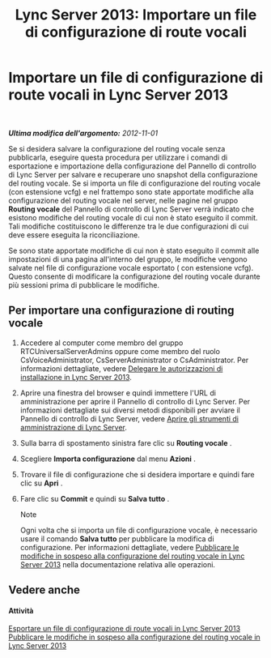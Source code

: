 ﻿---
title: 'Lync Server 2013: Importare un file di configurazione di route vocali'
TOCTitle: Importare un file di configurazione di route vocali
ms:assetid: 4bac05e5-ed8b-4f10-96b0-b8a65ff356ec
ms:mtpsurl: https://technet.microsoft.com/it-it/library/Gg398301(v=OCS.15)
ms:contentKeyID: 49300457
ms.date: 08/24/2015
mtps_version: v=OCS.15
ms.translationtype: HT
---

# Importare un file di configurazione di route vocali in Lync Server 2013

 

_**Ultima modifica dell'argomento:** 2012-11-01_

Se si desidera salvare la configurazione del routing vocale senza pubblicarla, eseguire questa procedura per utilizzare i comandi di esportazione e importazione della configurazione del Pannello di controllo di Lync Server per salvare e recuperare uno snapshot della configurazione del routing vocale. Se si importa un file di configurazione del routing vocale (con estensione vcfg) e nel frattempo sono state apportate modifiche alla configurazione del routing vocale nel server, nelle pagine nel gruppo **Routing vocale** del Pannello di controllo di Lync Server verrà indicato che esistono modifiche del routing vocale di cui non è stato eseguito il commit. Tali modifiche costituiscono le differenze tra le due configurazioni di cui deve essere eseguita la riconciliazione.

Se sono state apportate modifiche di cui non è stato eseguito il commit alle impostazioni di una pagina all'interno del gruppo, le modifiche vengono salvate nel file di configurazione vocale esportato ( con estensione vcfg). Questo consente di modificare la configurazione del routing vocale durante più sessioni prima di pubblicare le modifiche.

## Per importare una configurazione di routing vocale

1.  Accedere al computer come membro del gruppo RTCUniversalServerAdmins oppure come membro del ruolo CsVoiceAdministrator, CsServerAdministrator o CsAdministrator. Per informazioni dettagliate, vedere [Delegare le autorizzazioni di installazione in Lync Server 2013](lync-server-2013-delegate-setup-permissions.md).

2.  Aprire una finestra del browser e quindi immettere l'URL di amministrazione per aprire il Pannello di controllo di Lync Server. Per informazioni dettagliate sui diversi metodi disponibili per avviare il Pannello di controllo di Lync Server, vedere [Aprire gli strumenti di amministrazione di Lync Server](lync-server-2013-open-lync-server-administrative-tools.md).

3.  Sulla barra di spostamento sinistra fare clic su **Routing vocale** .

4.  Scegliere **Importa configurazione** dal menu **Azioni** .

5.  Trovare il file di configurazione che si desidera importare e quindi fare clic su **Apri** .

6.  Fare clic su **Commit** e quindi su **Salva tutto** .
    

    > [!NOTE]
    > Ogni volta che si importa un file di configurazione vocale, è necessario usare il comando <STRONG>Salva tutto</STRONG> per pubblicare la modifica di configurazione. Per informazioni dettagliate, vedere <A href="lync-server-2013-publish-pending-changes-to-the-voice-routing-configuration.md">Pubblicare le modifiche in sospeso alla configurazione del routing vocale in Lync Server 2013</A> nella documentazione relativa alle operazioni.



## Vedere anche

#### Attività

[Esportare un file di configurazione di route vocali in Lync Server 2013](lync-server-2013-export-a-voice-route-configuration-file.md)  
[Pubblicare le modifiche in sospeso alla configurazione del routing vocale in Lync Server 2013](lync-server-2013-publish-pending-changes-to-the-voice-routing-configuration.md)

